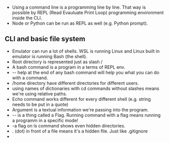 - Using a command line is a programming line by line. That way is possible by REPL (Read Evauluate Print Loop)  programming environment inside the CLI.
- Node or Python can be run as REPL as well (e.g. Python prompt).
  
## CLI and basic file system

- Emulator can run a lot of shells. WSL is running Linux and Linux built in emulator is running Bash (the shell).
- Root directory is represented just as slash / 
- A bash command is a program in a terms of REPL env.
- -- help at the end of any bash command will help you what you can do with a command. 
- /home directory have different directories for different users. 
- using names of dictionaries with cd commands without slashes means we're using relative paths.
- Echo command works different for every different shell (e.g. string needs to be put in a quote)
- Argument is a textual information we're passing into the program. 
- -- is a thing called a Flag. Running command with a flag means running a programm in a specific mode!
- -a flag on ls command shows even hidden directories.
- . (dot) in front of a file means it's a hidden file. Just like .gitignore  
- 
